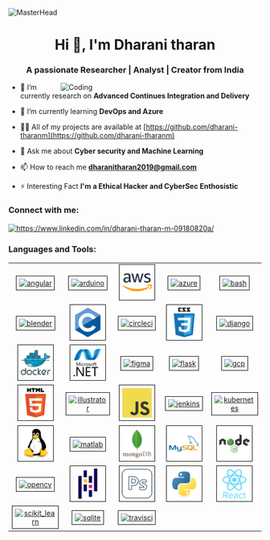 ![MasterHead](https://repository-images.githubusercontent.com/588181932/e36ec678-7984-4cdd-8e4c-a3932772ff8e)
<h1 align="center">Hi 👋, I'm Dharani tharan</h1>
<h3 align="center">A passionate Researcher | Analyst | Creator from India</h3>
<img align="right" alt="Coding" width="400" src="https://camo.githubusercontent.com/7de37139d0b4c1ce40865e799b446c0e963a3dd8fb68d239707237c40604fa3d/68747470733a2f2f63646e2e6472696262626c652e636f6d2f75736572732f3733303730332f73637265656e73686f74732f363538313234332f6176656e746f2e676966">

- 🔭 I’m currently research on **Advanced Continues Integration and Delivery**

- 🌱 I’m currently learning **DevOps and Azure**

- 👨‍💻 All of my projects are available at [https://github.com/dharani-tharanm](https://github.com/dharani-tharanm)

- 💬 Ask me about **Cyber security and Machine Learning**

- 📫 How to reach me **dharanitharan2019@gmail.com**

- ⚡ Interesting Fact **I'm a Ethical Hacker and CyberSec Enthosistic**

<h3 align="left">Connect with me:</h3>
<p align="left">
<a href="https://linkedin.com/in/https://www.linkedin.com/in/dharani-tharan-m-09180820a/" target="blank"><img align="center" src="https://raw.githubusercontent.com/rahuldkjain/github-profile-readme-generator/master/src/images/icons/Social/linked-in-alt.svg" alt="https://www.linkedin.com/in/dharani-tharan-m-09180820a/" height="30" width="40" /></a>
</p>

<h3 align="left">Languages and Tools:</h3>
<table>
  <tr>
    <td align="center" width="100">
      <a href="https://angular.io" target="_blank" rel="noreferrer">
        <img src="https://angular.io/assets/images/logos/angular/angular.svg" alt="angular" width="60" height="60" style="border: 1px solid #000; padding: 5px;" />
      </a>
    </td>
    <td align="center" width="100">
      <a href="https://www.arduino.cc/" target="_blank" rel="noreferrer">
        <img src="https://cdn.worldvectorlogo.com/logos/arduino-1.svg" alt="arduino" width="60" height="60" style="border: 1px solid #000; padding: 5px;" />
      </a>
    </td>
    <td align="center" width="100">
      <a href="https://aws.amazon.com" target="_blank" rel="noreferrer">
        <img src="https://raw.githubusercontent.com/devicons/devicon/master/icons/amazonwebservices/amazonwebservices-original-wordmark.svg" alt="aws" width="60" height="60" style="border: 1px solid #000; padding: 5px;" />
      </a>
    </td>
    <td align="center" width="100">
      <a href="https://azure.microsoft.com/en-in/" target="_blank" rel="noreferrer">
        <img src="https://www.vectorlogo.zone/logos/microsoft_azure/microsoft_azure-icon.svg" alt="azure" width="60" height="60" style="border: 1px solid #000; padding: 5px;" />
      </a>
    </td>
    <td align="center" width="100">
      <a href="https://www.gnu.org/software/bash/" target="_blank" rel="noreferrer">
        <img src="https://www.vectorlogo.zone/logos/gnu_bash/gnu_bash-icon.svg" alt="bash" width="60" height="60" style="border: 1px solid #000; padding: 5px;" />
      </a>
    </td>
  </tr>
  <tr>
    <td align="center" width="100">
      <a href="https://www.blender.org/" target="_blank" rel="noreferrer">
        <img src="https://download.blender.org/branding/community/blender_community_badge_white.svg" alt="blender" width="60" height="60" style="border: 1px solid #000; padding: 5px;" />
      </a>
    </td>
    <td align="center" width="100">
      <a href="https://www.cprogramming.com/" target="_blank" rel="noreferrer">
        <img src="https://raw.githubusercontent.com/devicons/devicon/master/icons/c/c-original.svg" alt="c" width="60" height="60" style="border: 1px solid #000; padding: 5px;" />
      </a>
    </td>
    <td align="center" width="100">
      <a href="https://circleci.com" target="_blank" rel="noreferrer">
        <img src="https://www.vectorlogo.zone/logos/circleci/circleci-icon.svg" alt="circleci" width="60" height="60" style="border: 1px solid #000; padding: 5px;" />
      </a>
    </td>
    <td align="center" width="100">
      <a href="https://www.w3schools.com/css/" target="_blank" rel="noreferrer">
        <img src="https://raw.githubusercontent.com/devicons/devicon/master/icons/css3/css3-original-wordmark.svg" alt="css3" width="60" height="60" style="border: 1px solid #000; padding: 5px;" />
      </a>
    </td>
    <td align="center" width="100">
      <a href="https://www.djangoproject.com/" target="_blank" rel="noreferrer">
        <img src="https://cdn.worldvectorlogo.com/logos/django.svg" alt="django" width="60" height="60" style="border: 1px solid #000; padding: 5px;" />
      </a>
    </td>
  </tr>
  <tr>
    <td align="center" width="100">
      <a href="https://www.docker.com/" target="_blank" rel="noreferrer">
        <img src="https://raw.githubusercontent.com/devicons/devicon/master/icons/docker/docker-original-wordmark.svg" alt="docker" width="60" height="60" style="border: 1px solid #000; padding: 5px;" />
      </a>
    </td>
    <td align="center" width="100">
      <a href="https://dotnet.microsoft.com/" target="_blank" rel="noreferrer">
        <img src="https://raw.githubusercontent.com/devicons/devicon/master/icons/dot-net/dot-net-original-wordmark.svg" alt="dotnet" width="60" height="60" style="border: 1px solid #000; padding: 5px;" />
      </a>
    </td>
    <td align="center" width="100">
      <a href="https://www.figma.com/" target="_blank" rel="noreferrer">
        <img src="https://www.vectorlogo.zone/logos/figma/figma-icon.svg" alt="figma" width="60" height="60" style="border: 1px solid #000; padding: 5px;" />
      </a>
    </td>
    <td align="center" width="100">
      <a href="https://flask.palletsprojects.com/" target="_blank" rel="noreferrer">
        <img src="https://www.vectorlogo.zone/logos/pocoo_flask/pocoo_flask-icon.svg" alt="flask" width="60" height="60" style="border: 1px solid #000; padding: 5px;" />
      </a>
    </td>
    <td align="center" width="100">
      <a href="https://cloud.google.com" target="_blank" rel="noreferrer">
        <img src="https://www.vectorlogo.zone/logos/google_cloud/google_cloud-icon.svg" alt="gcp" width="60" height="60" style="border: 1px solid #000; padding: 5px;" />
      </a>
    </td>
  </tr>
  <tr>
    <td align="center" width="100">
      <a href="https://www.w3.org/html/" target="_blank" rel="noreferrer">
        <img src="https://raw.githubusercontent.com/devicons/devicon/master/icons/html5/html5-original-wordmark.svg" alt="html5" width="60" height="60" style="border: 1px solid #000; padding: 5px;" />
      </a>
    </td>
    <td align="center" width="100">
      <a href="https://www.adobe.com/in/products/illustrator.html" target="_blank" rel="noreferrer">
        <img src="https://www.vectorlogo.zone/logos/adobe_illustrator/adobe_illustrator-icon.svg" alt="illustrator" width="60" height="60" style="border: 1px solid #000; padding: 5px;" />
      </a>
    </td>
    <td align="center" width="100">
      <a href="https://developer.mozilla.org/en-US/docs/Web/JavaScript" target="_blank" rel="noreferrer">
        <img src="https://raw.githubusercontent.com/devicons/devicon/master/icons/javascript/javascript-original.svg" alt="javascript" width="60" height="60" style="border: 1px solid #000; padding: 5px;" />
      </a>
    </td>
    <td align="center" width="100">
      <a href="https://www.jenkins.io" target="_blank" rel="noreferrer">
        <img src="https://www.vectorlogo.zone/logos/jenkins/jenkins-icon.svg" alt="jenkins" width="60" height="60" style="border: 1px solid #000; padding: 5px;" />
      </a>
    </td>
    <td align="center" width="100">
      <a href="https://kubernetes.io" target="_blank" rel="noreferrer">
        <img src="https://www.vectorlogo.zone/logos/kubernetes/kubernetes-icon.svg" alt="kubernetes" width="60" height="60" style="border: 1px solid #000; padding: 5px;" />
      </a>
    </td>
  </tr>
  <tr>
    <td align="center" width="100">
      <a href="https://www.linux.org/" target="_blank" rel="noreferrer">
        <img src="https://raw.githubusercontent.com/devicons/devicon/master/icons/linux/linux-original.svg" alt="linux" width="60" height="60" style="border: 1px solid #000; padding: 5px;" />
      </a>
    </td>
    <td align="center" width="100">
      <a href="https://www.mathworks.com/" target="_blank" rel="noreferrer">
        <img src="https://upload.wikimedia.org/wikipedia/commons/2/21/Matlab_Logo.png" alt="matlab" width="60" height="60" style="border: 1px solid #000; padding: 5px;" />
      </a>
    </td>
    <td align="center" width="100">
      <a href="https://www.mongodb.com/" target="_blank" rel="noreferrer">
        <img src="https://raw.githubusercontent.com/devicons/devicon/master/icons/mongodb/mongodb-original-wordmark.svg" alt="mongodb" width="60" height="60" style="border: 1px solid #000; padding: 5px;" />
      </a>
    </td>
    <td align="center" width="100">
      <a href="https://www.mysql.com/" target="_blank" rel="noreferrer">
        <img src="https://raw.githubusercontent.com/devicons/devicon/master/icons/mysql/mysql-original-wordmark.svg" alt="mysql" width="60" height="60" style="border: 1px solid #000; padding: 5px;" />
      </a>
    </td>
    <td align="center" width="100">
      <a href="https://nodejs.org" target="_blank" rel="noreferrer">
        <img src="https://raw.githubusercontent.com/devicons/devicon/master/icons/nodejs/nodejs-original-wordmark.svg" alt="nodejs" width="60" height="60" style="border: 1px solid #000; padding: 5px;" />
      </a>
    </td>
  </tr>
  <tr>
    <td align="center" width="100">
      <a href="https://opencv.org/" target="_blank" rel="noreferrer">
        <img src="https://www.vectorlogo.zone/logos/opencv/opencv-icon.svg" alt="opencv" width="60" height="60" style="border: 1px solid #000; padding: 5px;" />
      </a>
    </td>
    <td align="center" width="100">
      <a href="https://pandas.pydata.org/" target="_blank" rel="noreferrer">
        <img src="https://raw.githubusercontent.com/devicons/devicon/2ae2a900d2f041da66e950e4d48052658d850630/icons/pandas/pandas-original.svg" alt="pandas" width="60" height="60" style="border: 1px solid #000; padding: 5px;" />
      </a>
    </td>
    <td align="center" width="100">
      <a href="https://www.photoshop.com/en" target="_blank" rel="noreferrer">
        <img src="https://raw.githubusercontent.com/devicons/devicon/master/icons/photoshop/photoshop-line.svg" alt="photoshop" width="60" height="60" style="border: 1px solid #000; padding: 5px;" />
      </a>
    </td>
    <td align="center" width="100">
      <a href="https://www.python.org" target="_blank" rel="noreferrer">
        <img src="https://raw.githubusercontent.com/devicons/devicon/master/icons/python/python-original.svg" alt="python" width="60" height="60" style="border: 1px solid #000; padding: 5px;" />
      </a>
    </td>
    <td align="center" width="100">
      <a href="https://reactjs.org/" target="_blank" rel="noreferrer">
        <img src="https://raw.githubusercontent.com/devicons/devicon/master/icons/react/react-original-wordmark.svg" alt="react" width="60" height="60" style="border: 1px solid #000; padding: 5px;" />
      </a>
    </td>
  </tr>
  <tr>
    <td align="center" width="100">
      <a href="https://scikit-learn.org/" target="_blank" rel="noreferrer">
        <img src="https://upload.wikimedia.org/wikipedia/commons/0/05/Scikit_learn_logo_small.svg" alt="scikit_learn" width="60" height="60" style="border: 1px solid #000; padding: 5px;" />
      </a>
    </td>
    <td align="center" width="100">
      <a href="https://www.sqlite.org/" target="_blank" rel="noreferrer">
        <img src="https://www.vectorlogo.zone/logos/sqlite/sqlite-icon.svg" alt="sqlite" width="60" height="60" style="border: 1px solid #000; padding: 5px;" />
      </a>
    </td>
    <td align="center" width="100">
      <a href="https://travis-ci.org" target="_blank" rel="noreferrer">
        <img src="https://www.vectorlogo.zone/logos/travis-ci/travis-ci-icon.svg" alt="travisci" width="60" height="60" style="border: 1px solid #000; padding: 5px;" />
      </a>
    </td>
    <td align="center" width="100"></td>
    <td align="center" width="100"></td>
  </tr>
</table>

